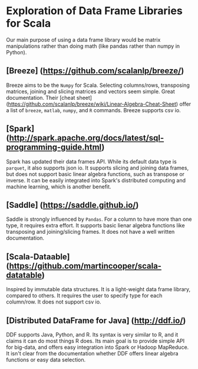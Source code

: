 # Exploration of Data Frame Libraries for Scala

Our main purpose of using a data frame library would be matrix manipulations rather than doing math (like pandas rather than numpy in Python).

## [Breeze] (https://github.com/scalanlp/breeze/)
Breeze aims to be the `Numpy` for Scala. Selecting columns/rows, transposing matrices, joining and slicing matrices and vectors seem simple. Great documentation. Their [cheat sheet] (https://github.com/scalanlp/breeze/wiki/Linear-Algebra-Cheat-Sheet) offer a list of `breeze`, `matlab`, `numpy`, and `R` commands. Breeze supports csv io.

## [Spark] (http://spark.apache.org/docs/latest/sql-programming-guide.html)
Spark has updated their data frames API. While its default data type is `parquet`, it also supports json io. It supports slicing and joining data frames, but does not support basic linear algebra functions, such as transpose or inverse. It can be easily integrated into Spark's distributed computing and machine learning, which is another benefit.

## [Saddle] (https://saddle.github.io/)
Saddle is strongly influenced by `Pandas`. For a column to have more than one type, it requires extra effort. It supports basic lienar algebra functions like transposing and joining/slicing frames. It does not have a well written documentation.

## [Scala-Dataable] (https://github.com/martincooper/scala-datatable)
Inspired by immutable data structures. It is a light-weight data frame library, compared to others. It requires the user to specify type for each column/row. It does not support csv io.

## [Distributed DataFrame for Java] (http://ddf.io/)
DDF supports Java, Python, and R. Its syntax is very similar to R, and it claims it can do most things R does. Its main goal is to provide simple API for big-data, and offers easy integration into Spark or Hadoop MapReduce. It isn't clear from the documentation whether DDF offers linear algebra functions or easy data selection.
